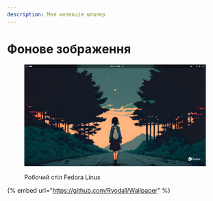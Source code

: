 ```yaml
---
description: Моя колекція шпалер
---
```


# Фонове зображення

<figure><img src="../../.gitbook/assets/image (1) (1) (1) (1).png" alt=""><figcaption><p>Робочий стіл Fedora Linux</p></figcaption></figure>

{% embed url="https://github.com/Ryoda1/Wallpaper" %}
